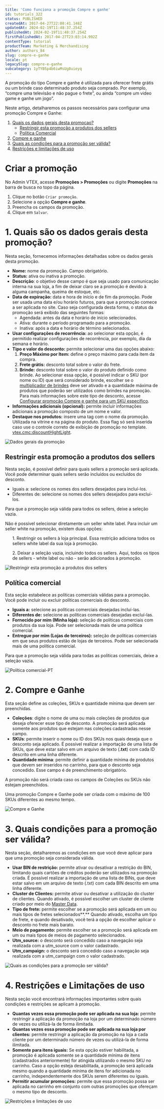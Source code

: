 ```yaml
---
title: 'Como funciona a promoção Compre e ganhe'
id: tutorials_322
status: PUBLISHED
createdAt: 2017-04-27T22:08:41.148Z
updatedAt: 2024-02-19T11:48:37.254Z
publishedAt: 2024-02-19T11:48:37.254Z
firstPublishedAt: 2017-04-27T23:03:14.992Z
contentType: tutorial
productTeam: Marketing & Merchandising
author: authors_84
slug: compre-e-ganhe
locale: pt
legacySlug: compre-e-ganhe
subcategory: 1yTYB5p4b6iwMsUg8uieyq
---
```


A promoção do tipo Compre e ganhe é utilizada para oferecer frete grátis ou um brinde caso determinado produto seja comprado. Por exemplo, “compre uma televisão e não pague o frete”, ou ainda “compre um video game e ganhe um jogo”.

Neste artigo, detalharemos os passos necessários para configurar uma promoção Compre e Ganhe:

1. [Quais os dados gerais desta promocao?](#1-quais-os-dados-gerais-desta-promoção)
    - [Restringir esta promoção a produtos dos sellers](#restringir-esta-promoção-a-produtos-dos-sellers)
    - [Política Comercial](#política-comercial)
2. [Compre e ganhe](#2-compre-e-ganhe)
3. [Quais as condições para a promoção ser válida?](#3-quais-as-condicoes-para-a-promocao-ser-valida)
4. [Restrições e limitações de uso](#4-restricoes-e-limitaçoes-de-uso)

# Criar a promoção

No Admin VTEX, acesse **Promoções > Promoções** ou digite **Promoções** na barra de busca no topo da página.

1. Clique no botão `Criar promoção`.
2. Selecione a opção **Compre e ganhe**.
3. Preencha os campos da promoção.
4. Clique em `Salvar`.

# 1. Quais são os dados gerais desta promoção?

Nesta seção, fornecemos informações detalhadas sobre os dados gerais desta promoção.
- **Nome:** nome da promoção. Campo obrigatório.
- **Status:** ativa ou inativa a promoção.
- **Descrição**: o objetivo desse campo é que seja usado para comunicação interna na sua loja, a fim de deixar claro se a promoção é devido à alguma campanha, queima de estoque, etc.
- **Data de expiração:** data e hora de início e de fim da promoção. Pode ser usada uma data e/ou horário futuros, para que a promoção comece a ser aplicada no site. Caso seja configurada desta forma, o status da promoção será exibido das seguintes formas:
    - Agendada: antes da data e horário de início selecionados.
    - Ativa: durante o período programado para a promoção.
    - Inativa: após a data e horário de término selecionados.
- **Usar configurações de recorrência:** ao selecionar esta opção, é permitido realizar configurações de recorrência, por exemplo, dia da semana e horário.
- **Tipo e valor do desconto:** permite selecionar uma das opções abaixo:
    1. **Preço Máximo por Item:** define o preço máximo para cada item da compra.
    2. **Frete grátis:** desconto total sobre o valor do frete.
    3. **Brinde:** desconto total sobre o valor do produto definido como brinde. Ao selecionar essa opção, é possível indicar o SKU (por nome ou ID) que será considerado brinde, escolher se o [multiplicador de brindes](https://help.vtex.com/pt/tutorial/o-que-significa-ativar-o-multiplicador-de-brinde-em-uma-promocao--1gydgkmjEWcoo2CskUwuYK) deve ser ativado e a quantidade máxima de produtos que poderão ser utilizados como brindes na promoção. Para mais informações sobre este tipo de desconto, acesse  [Configurar promoção Compre e ganhe para um SKU específico](https://help.vtex.com/pt/tutorial/configurar-promocao-compre-e-ganhe-para-um-sku-especifico).
- **Informações adicionais (opcional):** permite incluir informações adicionais a promoção composto de um nome e valor.
- **Destaque nos produtos:** insere uma tag com o nome da promoção. Utilizada na vitrine e na página do produto. Essa flag só será inserida caso use o controle correto de exibição de promoção no template. <vtex.cmc:discountHightLight>.

![Dados gerais da promoção](//images.ctfassets.net/alneenqid6w5/4s7Zxlvv0aIThx2WW2JMO3/131b38791a109e9629dcbfd9b203e80f/Dados_gerais_da_promo__o-PT.png)

## Restringir esta promoção a produtos dos sellers

Nesta seção, é possível definir para quais sellers a promoção será aplicada. Você pode determinar quais sellers serão incluídos ou excluídos do desconto.

- Iguais a: selecione os nomes dos sellers desejados para incluí-los.
- Diferentes de: selecione os nomes dos sellers desejados para excluí-los.

Para que a promoção seja válida para todos os sellers, deixe a seleção vazia.

<div class = "alert alert-warning">
  <p>Não é possível selecionar diretamente um seller white label. Para incluir um seller white na promoção, existem duas opções:</p><ol>1. Restringir os sellers à loja principal. Essa restrição adiciona todos os sellers white label da sua loja à promoção.</ol><ol>2. Deixar a seleção vazia, incluindo todos os sellers. Aqui, todos os tipos de sellers - white label ou não - serão adicionados à promoção.</ol>
</div>

![Restringir esta promoção a produtos dos sellers](//images.ctfassets.net/alneenqid6w5/3Up0CJMzHHY9rZO0LLRXuw/cf6fdde6e939077f04001cb3e76f02b5/Restringir_esta_promo__o_a_produtos_dos_sellers.png)

## Política comercial

Esta seção estabelece as políticas comerciais válidas para a promoção. Você pode incluir ou excluir políticas comerciais do desconto.

- **Iguais a:** selecione as políticas comerciais desejadas incluí-las.
- **Diferentes de:** selecione as políticas comerciais desejadas excluí-las.
- **Fornecido por mim (Minha loja):** seleção de políticas comerciais com produtos da sua loja. Pode ser selecionada mais de uma política comercial.
- **Entregue por mim (Lojas de terceiros):** seleção de políticas comerciais em que seus produtos estão de lojas de terceiros. Pode ser selecionada mais de uma política comercial.

Para que a promoção seja válida para todas as políticas comerciais, deixe a seleção vazia.

![Política comercial-PT](//images.ctfassets.net/alneenqid6w5/1EUrXEMs0tyZ6J1ulXco9i/8810800a350cb0b9688d296e3f985fef/Politica_comerical-PT.png)

# 2. Compre e Ganhe

Esta seção define as coleções, SKUs e quantidade mínima que devem ser preenchidas.

- **Coleções**: digite o nome de uma ou mais coleções de produtos que deseja oferecer esse tipo de desconto. A promoção será aplicada somente aos produtos que estejam nas coleções cadastradas nesse campo.
- **SKUs**: permite inserir o nome ou ID dos SKUs nos quais deseja que o desconto seja aplicado. É possível realizar a  importação de uma lista de SKUs, que deve estar salvo em um arquivo de texto (**.txt**) com cada ID descrito em uma linha diferente.
- **Quantidade mínima**: permite definir a quantidade mínima de produtos que devem ser inseridos no carrinho, para que o desconto seja concedido. Esse campo é de preenchimento obrigatório.

<div class = "alert alert-warning">
<p>A promoção não será criada caso os campos de Coleções ou SKUs não estejam preenchidos.</p>
</div>

<div class = "alert alert-warning">
<p>Uma promoção Compre e Ganhe pode ser criada com o máximo de 100 SKUs diferentes ao mesmo tempo.</p>
</div>

![Compre e Ganhe](//images.ctfassets.net/alneenqid6w5/27rGDqH0dMTcgA8m7cWs27/e818e8a1252f1b46032be2d043fa62cb/Compre_e_Ganhe.png)

# 3. Quais condições para a promoção ser válida?

Nesta seção, detalharemos as condições em que você deve aplicar para que uma promoção seja considerada válida.

- **Usar BIN de restrição:** permite ativar ou desativar a restrição do BIN, limitando quais cartões de créditos poderão ser utilizados na promoção criada. É possível realizar a importação de uma lista de BINs, que deve estar salvo em um arquivo de texto (.txt) com cada BIN descrito em uma linha diferente.
- **Cluster de Clientes:** permite ativar ou desativar a utilização do cluster de clientes. Quando ativado, é possível escolher um cluster de cliente criado por meio do [Master Data](https://help.vtex.com/pt/tutorial/como-criar-um-cluster-de-clientes).
- **Tipo de frete:** permite escolher se a promoção será aplicada em um ou mais tipos de fretes selecionados**.**  Quando ativado, escolha um tipo de frete, e quando desativado, você terá a opção de escolher aplicar o desconto no frete mais barato.
- **Meio de pagamento:** permite escolher se a promoção será aplicada em um ou mais tipos de meios de pagamento selecionados.
- **Utm_source:** o desconto será concedido caso a navegação seja realizada com a utm_source com o valor cadastrado.
- **Utm_campaign:** o desconto será concedido caso a navegação seja realizada com a utm_campaign com o valor cadastrado.

![Quais as condições para a promoção ser válida?](//images.ctfassets.net/alneenqid6w5/4zOT1bHe70Z1wbN2wQjCXD/dfad1e2b79fbcc2381cb4474d2674ad6/Quais_as_condi__es_para_a_promo__o_ser_v_lida.png)

# 4. Restrições e Limitações de uso

Nesta seção você encontrará informações importantes sobre quais condições e restrições se aplicam à promoção.

- **Quantas vezes essa promoção pode ser aplicada na sua loja:** permite restringir a aplicação da promoção na loja por um determinado número de vezes ou utilizá-la de forma ilimitada.
- **Quantas vezes essa promoção pode ser aplicada na sua loja por clientes:** permite restringir a aplicação da promoção na loja a cada cliente por um determinado número de vezes ou utilizá-la de forma ilimitada.
- **Somente para itens iguais:** Se esta opção estiver habilitada, a promoção é aplicada somente se a quantidade mínima de itens (cadastrados anteriormente) for atingida utilizando o mesmo SKU no carrinho. Caso a opção esteja desabilitada, a promoção será aplicada mesmo quando a quantidade mínima de itens for adicionada no carrinho, independentemente dos SKUs serem diferentes ou iguais.
- **Permitir acumular promoções:** permite que essa promoção possa ser aplicada no carrinho em conjunto com outras promoções que ofereçam o mesmo tipo de desconto.

![Restrições e limitações de uso](//images.ctfassets.net/alneenqid6w5/71kLc3PWSLecGA49Iytuyd/5d83ca212086a91d2f672e520e69e7e8/Restri__es_e_limita__es_de_uso.png)
